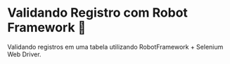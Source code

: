 # Validando Registro com Robot Framework 🤖
Validando registros em uma tabela utilizando RobotFramework + Selenium Web Driver.
